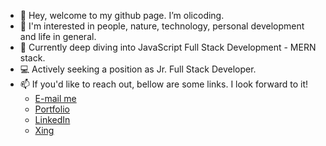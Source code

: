 - 👋 Hey, welcome to my github page. I’m olicoding.
- 👀 I'm interested in people, nature, technology, personal development and life in general.
- 🌱 Currently deep diving into JavaScript Full Stack Development - MERN stack.
- 💻 Actively seeking a position as Jr. Full Stack Developer.
- 📫 If you'd like to reach out, bellow are some links. I look forward to it! 
  - [E-mail me](mailto:oliveira.sein@gmail.com)
  - [Portfolio](https://react-portfolio-alpha-six.vercel.app/)
  - [LinkedIn](https://www.linkedin.com/in/rafaelbenchimoldeoliveira)
  - [Xing](https://www.xing.com/profile/Rafael_BenchimoldeOliveira/cv)

